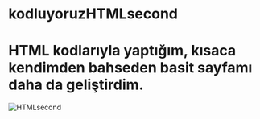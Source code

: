 # kodluyoruzHTMLsecond


# HTML kodlarıyla yaptığım, kısaca kendimden bahseden basit sayfamı daha da geliştirdim.

![HTMLsecond](https://user-images.githubusercontent.com/110449954/183363831-5d23cdfa-ccad-4612-b54e-1e01ff485647.jpg)
